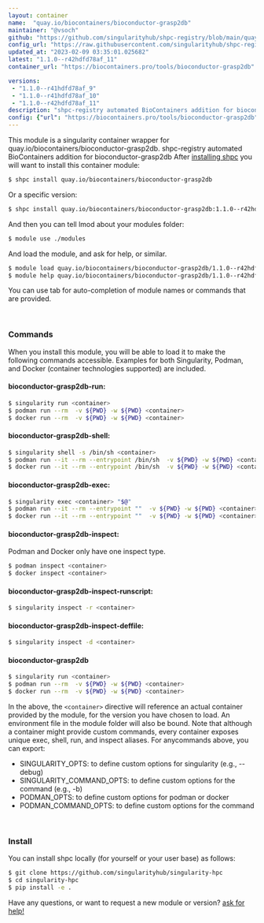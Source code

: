 ```yaml
---
layout: container
name:  "quay.io/biocontainers/bioconductor-grasp2db"
maintainer: "@vsoch"
github: "https://github.com/singularityhub/shpc-registry/blob/main/quay.io/biocontainers/bioconductor-grasp2db/container.yaml"
config_url: "https://raw.githubusercontent.com/singularityhub/shpc-registry/main/quay.io/biocontainers/bioconductor-grasp2db/container.yaml"
updated_at: "2023-02-09 03:35:01.025682"
latest: "1.1.0--r42hdfd78af_11"
container_url: "https://biocontainers.pro/tools/bioconductor-grasp2db"

versions:
 - "1.1.0--r41hdfd78af_9"
 - "1.1.0--r41hdfd78af_10"
 - "1.1.0--r42hdfd78af_11"
description: "shpc-registry automated BioContainers addition for bioconductor-grasp2db"
config: {"url": "https://biocontainers.pro/tools/bioconductor-grasp2db", "maintainer": "@vsoch", "description": "shpc-registry automated BioContainers addition for bioconductor-grasp2db", "latest": {"1.1.0--r42hdfd78af_11": "sha256:c7566a5280af864a124f494f2936520a0e636b8725f5340296087f205d53c506"}, "tags": {"1.1.0--r41hdfd78af_9": "sha256:02543353a8b5f63baf1570f614fe0d8fd2a2edb5d0cc53758315a7b31d50c9e3", "1.1.0--r41hdfd78af_10": "sha256:103cf3058c01b66b85067a46568a03bf3012eb0a111aef479fc154d131bdd659", "1.1.0--r42hdfd78af_11": "sha256:c7566a5280af864a124f494f2936520a0e636b8725f5340296087f205d53c506"}, "docker": "quay.io/biocontainers/bioconductor-grasp2db"}
---
```


This module is a singularity container wrapper for quay.io/biocontainers/bioconductor-grasp2db.
shpc-registry automated BioContainers addition for bioconductor-grasp2db
After [installing shpc](#install) you will want to install this container module:


```bash
$ shpc install quay.io/biocontainers/bioconductor-grasp2db
```

Or a specific version:

```bash
$ shpc install quay.io/biocontainers/bioconductor-grasp2db:1.1.0--r42hdfd78af_11
```

And then you can tell lmod about your modules folder:

```bash
$ module use ./modules
```

And load the module, and ask for help, or similar.

```bash
$ module load quay.io/biocontainers/bioconductor-grasp2db/1.1.0--r42hdfd78af_11
$ module help quay.io/biocontainers/bioconductor-grasp2db/1.1.0--r42hdfd78af_11
```

You can use tab for auto-completion of module names or commands that are provided.

<br>

### Commands

When you install this module, you will be able to load it to make the following commands accessible.
Examples for both Singularity, Podman, and Docker (container technologies supported) are included.

#### bioconductor-grasp2db-run:

```bash
$ singularity run <container>
$ podman run --rm  -v ${PWD} -w ${PWD} <container>
$ docker run --rm  -v ${PWD} -w ${PWD} <container>
```

#### bioconductor-grasp2db-shell:

```bash
$ singularity shell -s /bin/sh <container>
$ podman run --it --rm --entrypoint /bin/sh  -v ${PWD} -w ${PWD} <container>
$ docker run --it --rm --entrypoint /bin/sh  -v ${PWD} -w ${PWD} <container>
```

#### bioconductor-grasp2db-exec:

```bash
$ singularity exec <container> "$@"
$ podman run --it --rm --entrypoint ""  -v ${PWD} -w ${PWD} <container> "$@"
$ docker run --it --rm --entrypoint ""  -v ${PWD} -w ${PWD} <container> "$@"
```

#### bioconductor-grasp2db-inspect:

Podman and Docker only have one inspect type.

```bash
$ podman inspect <container>
$ docker inspect <container>
```

#### bioconductor-grasp2db-inspect-runscript:

```bash
$ singularity inspect -r <container>
```

#### bioconductor-grasp2db-inspect-deffile:

```bash
$ singularity inspect -d <container>
```



#### bioconductor-grasp2db

```bash
$ singularity run <container>
$ podman run --rm  -v ${PWD} -w ${PWD} <container>
$ docker run --rm  -v ${PWD} -w ${PWD} <container>
```


In the above, the `<container>` directive will reference an actual container provided
by the module, for the version you have chosen to load. An environment file in the
module folder will also be bound. Note that although a container
might provide custom commands, every container exposes unique exec, shell, run, and
inspect aliases. For anycommands above, you can export:

 - SINGULARITY_OPTS: to define custom options for singularity (e.g., --debug)
 - SINGULARITY_COMMAND_OPTS: to define custom options for the command (e.g., -b)
 - PODMAN_OPTS: to define custom options for podman or docker
 - PODMAN_COMMAND_OPTS: to define custom options for the command

<br>

### Install

You can install shpc locally (for yourself or your user base) as follows:

```bash
$ git clone https://github.com/singularityhub/singularity-hpc
$ cd singularity-hpc
$ pip install -e .
```

Have any questions, or want to request a new module or version? [ask for help!](https://github.com/singularityhub/singularity-hpc/issues)